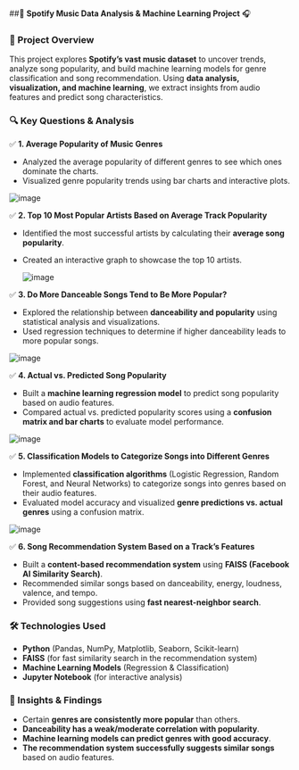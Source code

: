 ##🎵 **Spotify Music Data Analysis & Machine Learning Project** 🎧  

### **📌 Project Overview**  
This project explores **Spotify’s vast music dataset** to uncover trends, analyze song popularity, and build machine learning models for genre classification and song recommendation. Using **data analysis, visualization, and machine learning**, we extract insights from audio features and predict song characteristics.  

### **🔍 Key Questions & Analysis**  

✅ **1. Average Popularity of Music Genres**  
- Analyzed the average popularity of different genres to see which ones dominate the charts.  
- Visualized genre popularity trends using bar charts and interactive plots.

![image](https://github.com/user-attachments/assets/7770f7cf-6569-4871-925e-af1dc5f6b3c7)


✅ **2. Top 10 Most Popular Artists Based on Average Track Popularity**  
- Identified the most successful artists by calculating their **average song popularity**.  
- Created an interactive graph to showcase the top 10 artists.

  ![image](https://github.com/user-attachments/assets/0609e766-9fa1-4ab8-b8f7-2269d7e934d5)


✅ **3. Do More Danceable Songs Tend to Be More Popular?**  
- Explored the relationship between **danceability and popularity** using statistical analysis and visualizations.  
- Used regression techniques to determine if higher danceability leads to more popular songs.  

![image](https://github.com/user-attachments/assets/0fbf32b0-7ab6-428b-aa13-2763afac85e0)

✅ **4. Actual vs. Predicted Song Popularity**  
- Built a **machine learning regression model** to predict song popularity based on audio features.  
- Compared actual vs. predicted popularity scores using a **confusion matrix and bar charts** to evaluate model performance.  

![image](https://github.com/user-attachments/assets/435c2cb1-b300-4753-a3b1-28ba734b6d70)

✅ **5. Classification Models to Categorize Songs into Different Genres**  
- Implemented **classification algorithms** (Logistic Regression, Random Forest, and Neural Networks) to categorize songs into genres based on their audio features.  
- Evaluated model accuracy and visualized **genre predictions vs. actual genres** using a confusion matrix.  

![image](https://github.com/user-attachments/assets/b4ae520c-fc43-4815-917e-c15130107dd6)

✅ **6. Song Recommendation System Based on a Track’s Features**  
- Built a **content-based recommendation system** using **FAISS (Facebook AI Similarity Search)**.  
- Recommended similar songs based on danceability, energy, loudness, valence, and tempo.  
- Provided song suggestions using **fast nearest-neighbor search**.  

### **🛠️ Technologies Used**  
- **Python** (Pandas, NumPy, Matplotlib, Seaborn, Scikit-learn)  
- **FAISS** (for fast similarity search in the recommendation system)  
- **Machine Learning Models** (Regression & Classification)  
- **Jupyter Notebook** (for interactive analysis)  

### **🚀 Insights & Findings**  
- Certain **genres are consistently more popular** than others.  
- **Danceability has a weak/moderate correlation with popularity**.  
- **Machine learning models can predict genres with good accuracy**.  
- **The recommendation system successfully suggests similar songs** based on audio features.  





